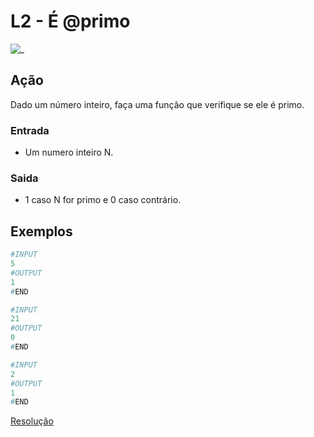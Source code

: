 # L2 - É @primo

![_](https://raw.githubusercontent.com/qxcodefup/arcade/master/base/primo/cover.jpg)

## Ação

Dado um número inteiro, faça uma função que verifique se ele é primo.  

### Entrada

* Um numero inteiro N.

### Saida

* 1 caso N for primo e 0 caso contrário.

## Exemplos

``` py
#INPUT
5
#OUTPUT
1
#END
```

```py
#INPUT
21
#OUTPUT
0
#END
```

```py
#INPUT
2
#OUTPUT
1
#END
```

[Resolução](https://youtu.be/FZVqoVx9KnM)